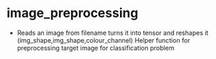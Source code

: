 # image_preprocessing
* Reads an image from filename  turns it into tensor and reshapes it (img_shape,img_shape,colour_channel)
Helper function for preprocessing target image for classification problem
